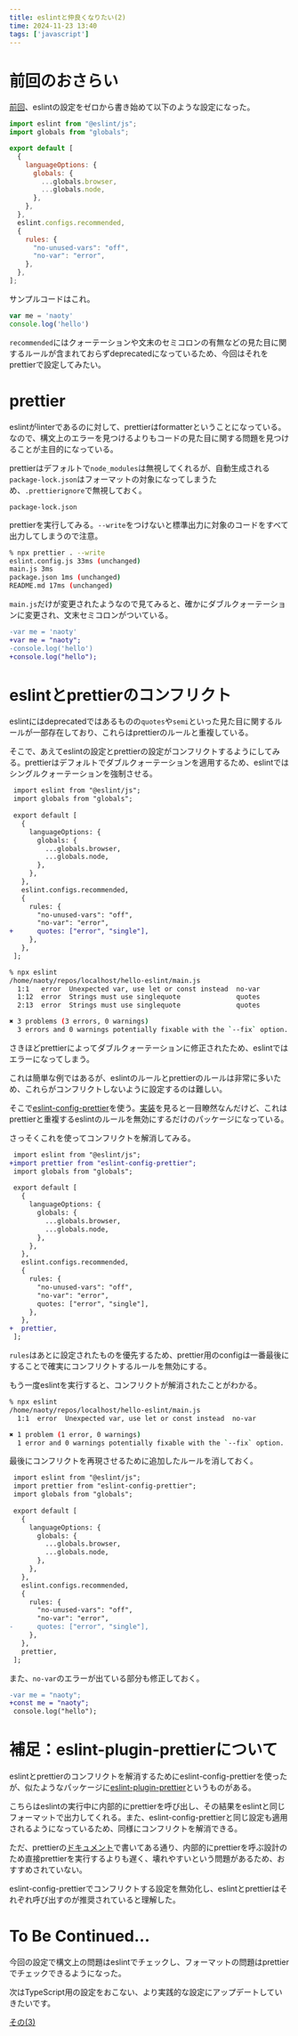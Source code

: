 ```yaml
---
title: eslintと仲良くなりたい(2)
time: 2024-11-23 13:40
tags: ['javascript']
---
```


# 前回のおさらい
[前回](/posts/549)、eslintの設定をゼロから書き始めて以下のような設定になった。

```js
import eslint from "@eslint/js";
import globals from "globals";

export default [
  {
    languageOptions: {
      globals: {
        ...globals.browser,
        ...globals.node,
      },
    },
  },
  eslint.configs.recommended,
  {
    rules: {
      "no-unused-vars": "off",
      "no-var": "error",
    },
  },
];
```

サンプルコードはこれ。

```js
var me = 'naoty'
console.log('hello')
```

`recommended`にはクォーテーションや文末のセミコロンの有無などの見た目に関するルールが含まれておらずdeprecatedになっているため、今回はそれをprettierで設定してみたい。

# prettier
eslintがlinterであるのに対して、prettierはformatterということになっている。なので、構文上のエラーを見つけるよりもコードの見た目に関する問題を見つけることが主目的になっている。

prettierはデフォルトで`node_modules`は無視してくれるが、自動生成される`package-lock.json`はフォーマットの対象になってしまうため、`.prettierignore`で無視しておく。

```gitignore
package-lock.json
```

prettierを実行してみる。`--write`をつけないと標準出力に対象のコードをすべて出力してしまうので注意。

```sh
% npx prettier . --write
eslint.config.js 33ms (unchanged)
main.js 3ms
package.json 1ms (unchanged)
README.md 17ms (unchanged)
```

`main.js`だけが変更されたようなので見てみると、確かにダブルクォーテーションに変更され、文末セミコロンがついている。

```diff
-var me = 'naoty'
+var me = "naoty";
-console.log('hello')
+console.log("hello");
```

# eslintとprettierのコンフリクト
eslintにはdeprecatedではあるものの`quotes`や`semi`といった見た目に関するルールが一部存在しており、これらはprettierのルールと重複している。

そこで、あえてeslintの設定とprettierの設定がコンフリクトするようにしてみる。prettierはデフォルトでダブルクォーテーションを適用するため、eslintではシングルクォーテーションを強制させる。

```diff
 import eslint from "@eslint/js";
 import globals from "globals";
 
 export default [
   {
     languageOptions: {
       globals: {
         ...globals.browser,
         ...globals.node,
       },
     },
   },
   eslint.configs.recommended,
   {
     rules: {
       "no-unused-vars": "off",
       "no-var": "error",
+      quotes: ["error", "single"],
     },
   },
 ];
```

```sh
% npx eslint
/home/naoty/repos/localhost/hello-eslint/main.js
  1:1   error  Unexpected var, use let or const instead  no-var
  1:12  error  Strings must use singlequote              quotes
  2:13  error  Strings must use singlequote              quotes

✖ 3 problems (3 errors, 0 warnings)
  3 errors and 0 warnings potentially fixable with the `--fix` option.
```

さきほどprettierによってダブルクォーテーションに修正されたため、eslintではエラーになってしまう。

これは簡単な例ではあるが、eslintのルールとprettierのルールは非常に多いため、これらがコンフリクトしないように設定するのは難しい。

そこで[eslint-config-prettier](https://github.com/prettier/eslint-config-prettier)を使う。[実装](https://github.com/prettier/eslint-config-prettier/blob/main/index.js)を見ると一目瞭然なんだけど、これはprettierと重複するeslintのルールを無効にするだけのパッケージになっている。

さっそくこれを使ってコンフリクトを解消してみる。

```diff
 import eslint from "@eslint/js";
+import prettier from "eslint-config-prettier";
 import globals from "globals";
 
 export default [
   {
     languageOptions: {
       globals: {
         ...globals.browser,
         ...globals.node,
       },
     },
   },
   eslint.configs.recommended,
   {
     rules: {
       "no-unused-vars": "off",
       "no-var": "error",
       quotes: ["error", "single"],
     },
   },
+  prettier,
 ];
```

`rules`はあとに設定されたものを優先するため、prettier用のconfigは一番最後にすることで確実にコンフリクトするルールを無効にする。

もう一度eslintを実行すると、コンフリクトが解消されたことがわかる。

```sh
% npx eslint
/home/naoty/repos/localhost/hello-eslint/main.js
  1:1  error  Unexpected var, use let or const instead  no-var

✖ 1 problem (1 error, 0 warnings)
  1 error and 0 warnings potentially fixable with the `--fix` option.
```

最後にコンフリクトを再現させるために追加したルールを消しておく。

```diff
 import eslint from "@eslint/js";
 import prettier from "eslint-config-prettier";
 import globals from "globals";
 
 export default [
   {
     languageOptions: {
       globals: {
         ...globals.browser,
         ...globals.node,
       },
     },
   },
   eslint.configs.recommended,
   {
     rules: {
       "no-unused-vars": "off",
       "no-var": "error",
-      quotes: ["error", "single"],
     },
   },
   prettier,
 ];
```

また、`no-var`のエラーが出ている部分も修正しておく。

```diff
-var me = "naoty";
+const me = "naoty";
 console.log("hello");
```

# 補足：eslint-plugin-prettierについて
eslintとprettierのコンフリクトを解消するためにeslint-config-prettierを使ったが、似たようなパッケージに[eslint-plugin-prettier](https://github.com/prettier/eslint-plugin-prettier)というものがある。

こちらはeslintの実行中に内部的にprettierを呼び出し、その結果をeslintと同じフォーマットで出力してくれる。また、eslint-config-prettierと同じ設定も適用されるようになっているため、同様にコンフリクトを解消できる。

ただ、prettierの[ドキュメント](https://prettier.io/docs/en/integrating-with-linters)で書いてある通り、内部的にprettierを呼ぶ設計のため直接prettierを実行するよりも遅く、壊れやすいという問題があるため、おすすめされていない。

eslint-config-prettierでコンフリクトする設定を無効化し、eslintとprettierはそれぞれ呼び出すのが推奨されていると理解した。

# To Be Continued...
今回の設定で構文上の問題はeslintでチェックし、フォーマットの問題はprettierでチェックできるようになった。

次はTypeScript用の設定をおこない、より実践的な設定にアップデートしていきたいです。

[その(3)](/posts/551)
